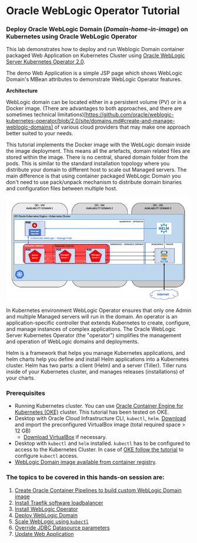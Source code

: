 # Oracle WebLogic Operator Tutorial #

### Deploy Oracle WebLogic Domain (*Domain-home-in-image*) on Kubernetes using Oracle WebLogic Operator  ###

This lab demonstrates how to deploy and run Weblogic Domain container packaged Web Application on Kubernetes Cluster using [Oracle WebLogic Server Kubernetes Operator 2.0](https://github.com/oracle/weblogic-kubernetes-operator).

The demo Web Application is a simple JSP page which shows WebLogic Domain's MBean attributes to demonstrate WebLogic Operator features.

**Architecture**

WebLogic domain can be located either in a persistent volume (PV) or in a Docker image. (There are advantages to both approaches, and there are sometimes technical limitations)[https://github.com/oracle/weblogic-kubernetes-operator/blob/2.0/site/domains.md#create-and-manage-weblogic-domains] of various cloud providers that may make one approach better suited to your needs.

This tutorial implements the Docker image with the WebLogic domain inside the image deployment. This means all the artefacts, domain related files are stored within the image. There is no central, shared domain folder from the pods. This is similar to the standard installation topology where you distribute your domain to different host to scale out Managed servers. The main difference is that using container packaged WebLogic Domain you don't need to use pack/unpack mechanism to distribute domain binaries and configuration files between multiple host.

![](images/wlsonk8s.domain-home-in-image.png)

In Kubernetes environment WebLogic Operator ensures that only one Admin and multiple Managed servers will run in the domain. An operator is an application-specific controller that extends Kubernetes to create, configure, and manage instances of complex applications. The Oracle WebLogic Server Kubernetes Operator (the "operator") simplifies the management and operation of WebLogic domains and deployments.

Helm is a framework that helps you manage Kubernetes applications, and helm charts help you define and install Helm applications into a Kubernetes cluster. Helm has two parts: a client (Helm) and a server (Tiller). Tiller runs inside of your Kubernetes cluster, and manages releases (installations) of your charts.



### Prerequisites ###

- Running Kubernetes cluster. You can use [Oracle Container Engine for Kubernetes (OKE)](setup.oke.md) cluster. This tutorial has been tested on OKE.
- Desktop with Oracle Cloud Infrastructure CLI, `kubectl`, `helm`. [Download](https://drive.google.com/open?id=11CvOZ-j50-2q9-rrQmxpEwmQZbPMkw2a) and import the preconfigured VirtualBox image (total required space > 12 GB)
  - [Download VirtualBox](https://www.virtualbox.org/wiki/Downloads) if necessary.
- Desktop with `kubectl` and `helm` installed. `kubectl` has to be configured to access to the Kubernetes Cluster. In case of [OKE follow the tutorial](setup.oke.md) to configure `kubectl` access.
- [WebLogic Domain image available from container registry](build.weblogic.image.pipeline.md).

### The topics to be covered in this hands-on session are: ###

1. [Create Oracle Container Pipelines to build custom WebLogic Domain image](build.weblogic.image.pipeline.md)
2. [Install Traefik software loadbalancer](install.traefik.md)
3. [Install WebLogic Operator](install.operator.md)
4. [Deploy WebLogic Domain](deploy.weblogic.md)
5. [Scale WebLogic using `kubectl`](scale.weblogic.md)
6. [Override JDBC Datasource parameters](override.jdbc.md)
7. [Update Web Application](update.application.md)
